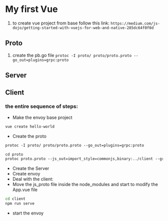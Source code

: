 # My first Vue
1. to create vue project from base follow this link: `https://medium.com/js-dojo/getting-started-with-vuejs-for-web-and-native-285dc64f0f0d`

## Proto
1. create the pb.go file 
``` protoc -I proto/ proto/proto.proto --go_out=plugins=grpc:proto ```




## Server



## Client


### the entire sequence of steps:
- Make the envoy base project
```bash
vue create hello-world
```
- Create the proto
```proto
protoc -I proto/ proto/proto.proto --go_out=plugins=grpc:proto
```

```proto
cd proto
protoc proto.proto --js_out=import_style=commonjs,binary:../client --grpc-web_out=import_style=commonjs,mode=grpcwebtext:../client
```
   
- Create the Server
- Create envoy
- Deal with the client:
 - Move the js_proto file inside the node_modules and start to modify the App.vue file
```bash
cd client
npm run serve
```
- start the envoy
```bash

```